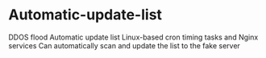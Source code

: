 # Automatic-update-list
DDOS flood Automatic update list
Linux-based cron timing tasks and Nginx services
Can automatically scan and update the list to the fake server
